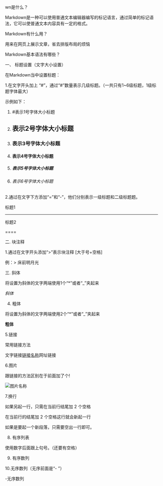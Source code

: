
wn是什么？

Markdown是一种可以使用普通文本编辑器编写的标记语言，通过简单的标记语法，它可以使普通文本内容具有一定的格式。

Markdown有什么用？

用来在网页上展示文章，省去排版布局的烦恼

Markdown基本语法有哪些？

一、 标题设置（文字大小设置）

在Markdown当中设置标题：

1.在文字开头加上 “#”，通过“#”数量表示几级标题。（一共只有1~6级标题，1级标题字体最大）

示例如下：

1. #表示1号字体大小标题

2. ##  表示2号字体大小标题

3. ###  表示3号字体大小标题

4. ####  表示4号字体大小标题

5. #####  表示5号字体大小标题

6. ######  表示6号字体大小标题

2.通过在文字下方添加“=”和“-”，他们分别表示一级标题和二级标题题。

标题1

------

标题2

====

二. 块注释

1.通过在文字开头添加“>”表示块注释 [大于号+空格]

例：> 床前明月光

三. 斜体

将设置为斜体的文字两端使用1个“*”或者“_”夹起来

*斜体*

4. 粗体

将设置为斜体的文字两端使用2个“*”或者“_”夹起来

**粗体**

5.链接

常用链接方法

文字链接[链接名称](http://链接网址)网址链接

6.图片

跟链接的方法区别在于前面加了个!

![图片名称](http://图片网址)

7.换行

如果另起一行，只需在当前行结尾加 2 个空格

在当前行的结尾加 2 个空格这行就会新起一行

如果是要起一个新段落，只需要空出一行即可。

8. 有序列表

使用数字后面跟上句号。（还要有空格）

9. 有序数列

10.无序数列（无序前面是“- ”）

-无序数列
